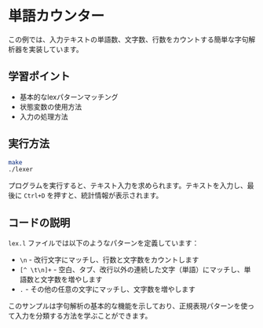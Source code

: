 # 単語カウンター

この例では、入力テキストの単語数、文字数、行数をカウントする簡単な字句解析器を実装しています。

## 学習ポイント

- 基本的なlexパターンマッチング
- 状態変数の使用方法
- 入力の処理方法

## 実行方法

```bash
make
./lexer
```

プログラムを実行すると、テキスト入力を求められます。テキストを入力し、最後に `Ctrl+D` を押すと、統計情報が表示されます。

## コードの説明

`lex.l` ファイルでは以下のようなパターンを定義しています：

- `\n` - 改行文字にマッチし、行数と文字数をカウントします
- `[^ \t\n]+` - 空白、タブ、改行以外の連続した文字（単語）にマッチし、単語数と文字数を増やします
- `.` - その他の任意の文字にマッチし、文字数を増やします

このサンプルは字句解析の基本的な機能を示しており、正規表現パターンを使って入力を分類する方法を学ぶことができます。
